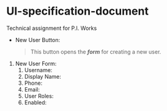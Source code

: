 # UI-specification-document
Technical assignment for P.I. Works

- New User Button:
   >This button opens the ***form*** for creating a new user.
1. New User Form:
   1. Username:
   2. Display Name:
   3. Phone:
   4. Email:
   5. User Roles:
   6. Enabled:
   
